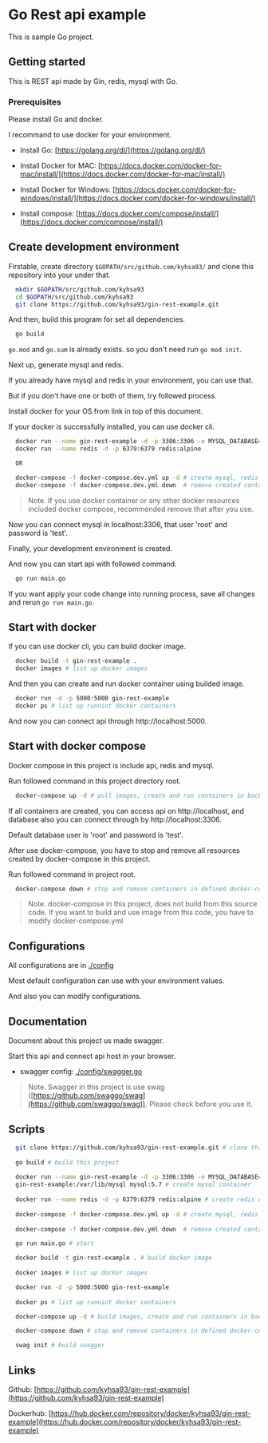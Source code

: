 # Go Rest api example

This is sample Go project.

## Getting started

This is REST api made by Gin, redis, mysql with Go.

### Prerequisites

Please install Go and docker.

I recommand to use docker for your environment.

 * Install Go: [https://golang.org/dl/](https://golang.org/dl/)

 * Install Docker for MAC: [https://docs.docker.com/docker-for-mac/install/](https://docs.docker.com/docker-for-mac/install/)

 * Install Docker for Windows: [https://docs.docker.com/docker-for-windows/install/](https://docs.docker.com/docker-for-windows/install/)

 * Install compose: [https://docs.docker.com/compose/install/](https://docs.docker.com/compose/install/)

## Create development environment

Firstable, create directory `$GOPATH/src/github.com/kyhsa93/` and clone this repository into your under that.

```bash
  mkdir $GOPATH/src/github.com/kyhsa93
  cd $GOPATH/src/github.com/kyhsa93
  git clone https://github.com/kyhsa93/gin-rest-example.git
```

And then, build this program for set all dependencies.


```bash
  go build
```

`go.mod` and `go.sum` is already exists. so you don't need run `go mod init`.

Next up, generate mysql and redis.

If you already have mysql and redis in your environment, you can use that.

But if you don't have one or both of them, try followed process.

Install docker for your OS from link in top of this document.

If your docker is successfully installed, you can use docker cli.

```bash
  docker run --name gin-rest-example -d -p 3306:3306 -e MYSQL_DATABASE=gin-rest-example -e MYSQL_ROOT_PASSWORD=test -v ~/database/gin-rest-example:/var/lib/mysql mysql:5.7
  docker run --name redis -d -p 6379:6379 redis:alpine

  OR

  docker-compose -f docker-compose.dev.yml up -d # create mysql, redis container for development environment
  docker-compose -f docker-compose.dev.yml down  # remove created containers
```

> Note. If you use docker container or any other docker resources included docker compose, recommended remove that after you use.

Now you can connect mysql in localhost:3306, that user 'root' and password is 'test'.

Finally, your development environment is created.

And now you can start api with followed command.

```bash
  go run main.go
```

If you want apply your code change into running process, save all changes and rerun `go run main.go`.

## Start with docker

If you can use docker cli, you can build docker image.

```bash
  docker build -t gin-rest-example .
  docker images # list up docker images
```

And then you can create and run docker container using builded image.

```bash
  docker run -d -p 5000:5000 gin-rest-example
  docker ps # list up runnint docker containers
```

And now you can connect api through http://localhost:5000.

## Start with docker compose

Docker compose in this project is include api, redis and mysql.

Run followed command in this project directory root.

```bash
  docker-compose up -d # pull images, create and run containers in background process
```

If all containers are created, you can access api on http://localhost, and database also you can connect through by http://localhost:3306.

Default database user is 'root' and password is 'test'.

After use docker-compose, you have to stop and remove all resources created by docker-compose in this project.

Run followed command in project root.

```bash
  docker-compose down # stop and remove containers in defined docker-compose.yml
```

> Note. docker-compose in this project, does not build from this source code. If you want to build and use image from this code, you have to modify docker-compose.yml

## Configurations

All configurations are in [./config](https://github.com/kyhsa93/gin-rest-example/tree/master/config)

Most default configuration can use with your environment values.

And also you can modify configurations.

## Documentation

Document about this project us made swagger.

Start this api and connect api host in your browser.

 * swagger config: [./config/swagger.go](https://github.com/kyhsa93/gin-rest-example/blob/master/config/swagger.go)

> Note. Swagger in this project is use swag ([https://github.com/swaggo/swag](https://github.com/swaggo/swag)). Please check before you use it.

## Scripts

```bash
  git clone https://github.com/kyhsa93/gin-rest-example.git # clone this project
  
  go build # build this project
  
  docker run --name gin-rest-example -d -p 3306:3306 -e MYSQL_DATABASE=gin-rest-example -e MYSQL_ROOT_PASSWORD=test -v ~/database/
  gin-rest-example:/var/lib/mysql mysql:5.7 # create mysql container
  
  docker run --name redis -d -p 6379:6379 redis:alpine # create redis container
  
  docker-compose -f docker-compose.dev.yml up -d # create mysql, redis container for development environment
  
  docker-compose -f docker-compose.dev.yml down  # remove created containers

  go run main.go # start 

  docker build -t gin-rest-example . # build docker image
  
  docker images # list up docker images

  docker run -d -p 5000:5000 gin-rest-example
  
  docker ps # list up runnint docker containers

  docker-compose up -d # build images, create and run containers in background process

  docker-compose down # stop and remove containers in defined docker-compose.yml

  swag init # build swagger
```

## Links
Github: [https://github.com/kyhsa93/gin-rest-example](https://github.com/kyhsa93/gin-rest-example)

Dockerhub: [https://hub.docker.com/repository/docker/kyhsa93/gin-rest-example](https://hub.docker.com/repository/docker/kyhsa93/gin-rest-example)
